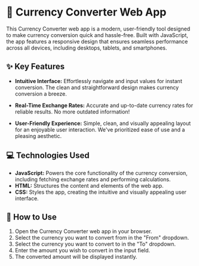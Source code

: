 # 💱 Currency Converter Web App

This Currency Converter web app is a modern, user-friendly tool designed to make currency conversion quick and hassle-free. Built with JavaScript, the app features a responsive design that ensures seamless performance across all devices, including desktops, tablets, and smartphones.

## ✨ Key Features

*   **Intuitive Interface:** Effortlessly navigate and input values for instant conversion.  The clean and straightforward design makes currency conversion a breeze.
*   **Real-Time Exchange Rates:** Accurate and up-to-date currency rates for reliable results.  No more outdated information!

*   **User-Friendly Experience:** Simple, clean, and visually appealing layout for an enjoyable user interaction.  We've prioritized ease of use and a pleasing aesthetic.

## 💻 Technologies Used

*   **JavaScript:** Powers the core functionality of the currency conversion, including fetching exchange rates and performing calculations.
*   **HTML:** Structures the content and elements of the web app.
*   **CSS:** Styles the app, creating the intuitive and visually appealing user interface.  

## 🚀 How to Use

1.  Open the Currency Converter web app in your browser.
2.  Select the currency you want to convert from in the "From" dropdown.
3.  Select the currency you want to convert to in the "To" dropdown.
4.  Enter the amount you wish to convert in the input field.
5.  The converted amount will be displayed instantly.

